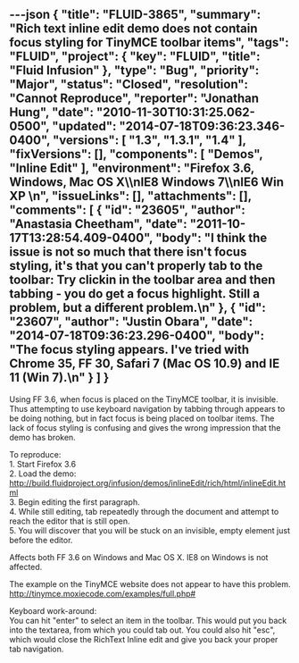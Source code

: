---json
{
  "title": "FLUID-3865",
  "summary": "Rich text inline edit demo does not contain focus styling for TinyMCE toolbar items",
  "tags": "FLUID",
  "project": {
    "key": "FLUID",
    "title": "Fluid Infusion"
  },
  "type": "Bug",
  "priority": "Major",
  "status": "Closed",
  "resolution": "Cannot Reproduce",
  "reporter": "Jonathan Hung",
  "date": "2010-11-30T10:31:25.062-0500",
  "updated": "2014-07-18T09:36:23.346-0400",
  "versions": [
    "1.3",
    "1.3.1",
    "1.4"
  ],
  "fixVersions": [],
  "components": [
    "Demos",
    "Inline Edit"
  ],
  "environment": "Firefox 3.6, Windows, Mac OS X\\\nIE8 Windows 7\\\nIE6 Win XP&#x20;\n",
  "issueLinks": [],
  "attachments": [],
  "comments": [
    {
      "id": "23605",
      "author": "Anastasia Cheetham",
      "date": "2011-10-17T13:28:54.409-0400",
      "body": "I think the issue is not so much that there isn't focus styling, it's that you can't properly tab to the toolbar: Try clickin in the toolbar area and then tabbing - you do get a focus highlight. Still a problem, but a different problem.\n"
    },
    {
      "id": "23607",
      "author": "Justin Obara",
      "date": "2014-07-18T09:36:23.296-0400",
      "body": "The focus styling appears. I've tried with Chrome 35, FF 30, Safari 7 (Mac OS 10.9) and IE 11 (Win 7).\n"
    }
  ]
}
---
Using FF 3.6, when focus is placed on the TinyMCE toolbar, it is invisible. Thus attempting to use keyboard navigation by tabbing through appears to be doing nothing, but in fact focus is being placed on toolbar items. The lack of focus styling is confusing and gives the wrong impression that the demo has broken.

To reproduce:\
1\. Start Firefox 3.6\
2\. Load the demo: <http://build.fluidproject.org/infusion/demos/inlineEdit/rich/html/inlineEdit.html>\
3\. Begin editing the first paragraph.\
4\. While still editing, tab repeatedly through the document and attempt to reach the editor that is still open.\
5\. You will discover that you will be stuck on an invisible, empty element just before the editor.

Affects both FF 3.6 on Windows and Mac OS X. IE8 on Windows is not affected.

The example on the TinyMCE website does not appear to have this problem.\
<http://tinymce.moxiecode.com/examples/full.php#>

Keyboard work-around:\
You can hit "enter" to select an item in the toolbar. This would put you back into the textarea, from which you could tab out. You could also hit "esc", which would close the RichText Inline edit and give you back your proper tab navigation.

        
